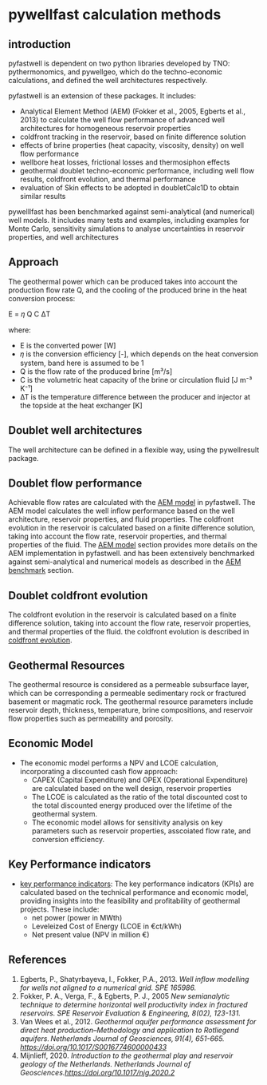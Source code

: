 #  pywellfast calculation methods

## introduction



pyfastwell is dependent on two python libraries developed by TNO: pythermonomics, and pywellgeo, which do the techno-economic calculations, and defined the well architectures respectively.

pyfastwell is an extension of  these packages. It includes:
- Analytical Element Method (AEM) (Fokker et al., 2005, Egberts et al., 2013) to calculate the well flow performance of advanced well architectures for homogeneous reservoir properties
- coldfront tracking in the reservoir, based on finite difference solution
- effects of brine properties (heat capacity, viscosity, density) on well flow performance
- wellbore heat losses, frictional losses and thermosiphon effects 
- geothermal doublet techno-economic performance, including well flow results, coldfront evolution, and thermal performance
- evaluation of Skin effects to be adopted in doubletCalc1D to obtain similar results


pywelllfast has been  benchmarked against semi-analytical (and numerical) well models. It includes many tests and examples,
including examples for Monte Carlo, sensitivity simulations to analyse uncertainties in reservoir properties, and well architectures


##  Approach

The geothermal power which can be produced takes into account the production flow rate Q, 
and the cooling of the produced brine in the heat conversion process:

E = 𝜂 Q C ΔT

where: 

- E is the converted power [W]
- 𝜂 is the conversion efficiency [-], which depends on the heat conversion system, band here is assumed to be 1
- Q is the flow rate of the produced brine [m³/s]
- C is the volumetric heat capacity of the brine or circulation fluid [J m⁻³ K⁻¹]
- ∆T is the temperature difference between the producer and injector at the topside at the heat exchanger [K]


##  Doublet well architectures

The well architecture can be defined in a flexible way, using the pywellresult package.


##  Doublet flow performance

Achievable flow rates  are calculated with the [AEM model](aemmodel\aem_model.md) in pyfastwell. The AEM model calculates the well inflow performance based on the well architecture, reservoir properties, and fluid properties.
The coldfront evolution in the reservoir is calculated based on a finite difference solution, taking into account the flow rate, reservoir properties, and thermal properties of the fluid.
The [AEM model](aemmodel\aem_model.md)  section provides more details on the AEM implementation in pyfastwell.
and has been extensively benchmarked against semi-analytical and numerical models as described in the [AEM benchmark](aemmodel/aem_benchmark.md) section.

##  Doublet  coldfront evolution

The coldfront evolution in the reservoir is calculated based on a finite difference solution, taking into account the flow rate, reservoir properties, and thermal properties of the fluid.
the coldfront evolution is described in [coldfront evolution](coldfront.md).

## Geothermal Resources

The geothermal resource is considered as a permeable subsurface layer, 
which can be corresponding a permeable sedimentary rock or fractured basement or magmatic rock. The geothermal resource parameters 
include reservoir depth, thickness, temperature, brine compositions, and reservoir flow properties such as permeability and porosity. 


## Economic Model

- The economic model performs a NPV and LCOE calculation, incorporating a discounted cash flow approach:
  - CAPEX (Capital Expenditure) and OPEX (Operational Expenditure) are calculated based on the well design, reservoir properties
  - The LCOE is calculated as the ratio of the total discounted cost to the total discounted energy produced over the lifetime of the geothermal system.
  - The economic model allows for sensitivity analysis on key parameters such as reservoir properties, asscoiated flow rate, 
    and conversion efficiency.

## Key Performance indicators
- [key performance indicators](kpiperformance.md): The key performance indicators (KPIs) are calculated based on the technical performance and economic model, 
  providing insights into the feasibility and profitability of geothermal projects. These include:
  - net power  (power in MWth)
  - Leveleized Cost of Energy (LCOE in  €ct/kWh)
  - Net present value (NPV in million €)
    

## References
1. Egberts, P., Shatyrbayeva, I., Fokker, P.A., 2013. *Well inflow modelling for wells not aligned to a numerical grid. SPE 165986.*
2. Fokker, P. A., Verga, F., & Egberts, P. J., 2005 *New semianalytic technique to determine horizontal well productivity index in fractured reservoirs. SPE Reservoir Evaluation & Engineering, 8(02), 123-131.*
3. Van Wees et al., 2012. *Geothermal aquifer performance assessment for direct heat production–Methodology and application to Rotliegend aquifers. Netherlands Journal of Geosciences, 91(4), 651-665. https://doi.org/10.1017/S0016774600000433*
4. Mijnlieff, 2020. *Introduction to the geothermal play and reservoir geology of the Netherlands. Netherlands Journal of Geosciences.https://doi.org/10.1017/njg.2020.2*

